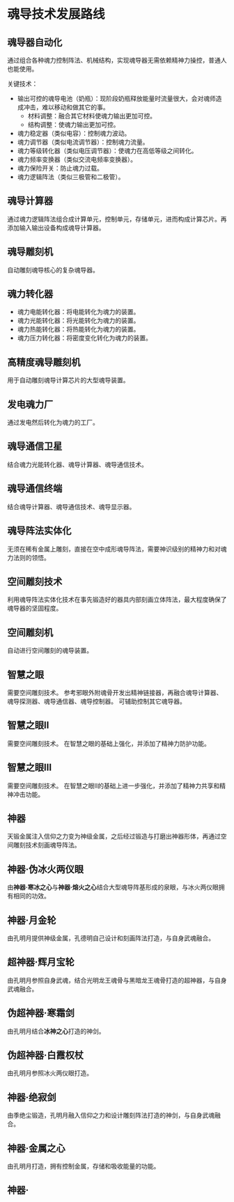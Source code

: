 # 魂导技术发展路线

## 魂导器自动化

通过组合各种魂力控制阵法、机械结构，实现魂导器无需依赖精神力操控，普通人也能使用。

关键技术：
* 输出可控的魂导电池（奶瓶）：现阶段奶瓶释放能量时流量很大，会对魂师造成冲击，难以移动和做其它的事。
    * 材料调整：融合其它材料使魂力输出更加可控。
    * 结构调整：使魂力输出更加可控。
* 魂力稳定器（类似电容）：控制魂力波动。
* 魂力调节器（类似电流调节器）：控制魂力流量。
* 魂力等级转化器（类似电压调节器）：使魂力在高低等级之间转化。
* 魂力频率变换器（类似交流电频率变换器）。
* 魂力保险开关：防止魂力过载。
* 魂力逻辑阵法（类似三极管和二极管）。

## 魂导计算器

通过魂力逻辑阵法组合成计算单元，控制单元，存储单元，进而构成计算芯片。再添加输入输出设备构成魂导计算器。

## 魂导雕刻机

自动雕刻魂导核心的复杂魂导器。

## 魂力转化器

* 魂力电能转化器：将电能转化为魂力的装置。
* 魂力光能转化器：将光能转化为魂力的装置。
* 魂力热能转化器：将热能转化为魂力的装置。
* 魂力压力转化器：将密度变化转化为魂力的装置。

## 高精度魂导雕刻机

用于自动雕刻魂导计算芯片的大型魂导装置。

## 发电魂力厂

通过发电然后转化为魂力的工厂。

## 魂导通信卫星

结合魂力光能转化器、魂导计算器、魂导通信技术。

## 魂导通信终端

结合魂导计算器、魂导通信技术、魂导显示器。

## 魂导阵法实体化

无须在稀有金属上雕刻，直接在空中成形魂导阵法，需要神识级别的精神力和对魂力法则的领悟。

## 空间雕刻技术

利用魂导阵法实体化技术在事先锻造好的器具内部刻画立体阵法，最大程度确保了魂导器的坚固程度。

## 空间雕刻机

自动进行空间雕刻的魂导装置。

## 智慧之眼

需要空间雕刻技术。
参考邪眼外附魂骨开发出精神链接器，再融合魂导计算器、魂导探测器、魂导通信器、魂导控制器。
可辅助控制其它魂导器。

## 智慧之眼Ⅱ

需要空间雕刻技术。
在智慧之眼的基础上强化，并添加了精神力防护功能。

## 智慧之眼Ⅲ

需要空间雕刻技术。
在智慧之眼Ⅱ的基础上进一步强化，并添加了精神力共享和精神冲击功能。

## 神器

天锻金属注入信仰之力变为神级金属，之后经过锻造与打磨出神器形体，再通过空间雕刻技术刻画魂导阵法。

## 神器·伪冰火两仪眼

由**神器·寒冰之心**与**神器·熔火之心**结合大型魂导阵基形成的泉眼，与冰火两仪眼拥有相同的功效。

## 神器·月金轮

由孔明月提供神级金属，孔德明自己设计和刻画阵法打造，与自身武魂融合。

## 超神器·辉月宝轮

由孔明月参照自身武魂，结合光明龙王魂骨与黑暗龙王魂骨打造的超神器，与自身武魂融合。

## 伪超神器·寒霜剑

由孔明月结合**冰神之心**打造的神剑。

## 伪超神器·白霞权杖

由孔明月参照冰火两仪眼打造。

## 神器·绝寂剑

由季绝尘锻造，孔明月融入信仰之力和设计雕刻阵法打造的神剑，与自身武魂融合。

## 神器·金属之心

由孔明月打造，拥有控制金属，存储和吸收能量的功能。

## 神器·